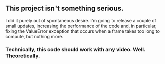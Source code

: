 ## This project isn't something serious.
I did it purely out of spontaneous desire. I'm going to release a couple of small updates, increasing the performance of the code and, in particular, fixing the ValueError exception that occurs when a frame takes too long to compute, but nothing more.
### Technically, this code should work with any video. Well. Theoretically.
